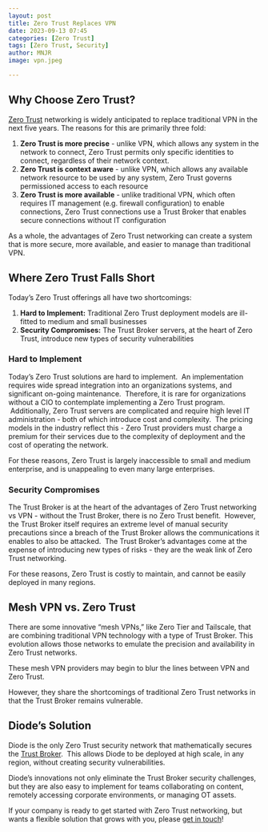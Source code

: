 ```yaml
---
layout: post
title: Zero Trust Replaces VPN 
date: 2023-09-13 07:45
categories: [Zero Trust]
tags: [Zero Trust, Security]
author: MNJR
image: vpn.jpeg

---
```


## Why Choose Zero Trust?

[Zero Trust](https://diode.io/blog/pillars-of-zero-trust) networking is widely anticipated to replace traditional VPN in the next five years. The reasons for this are primarily three fold:

1.  **Zero Trust is more precise** - unlike VPN, which allows any system in the network to connect, Zero Trust permits only specific identities to connect, regardless of their network context.
2.  **Zero Trust is context aware** - unlike VPN, which allows any available network resource to be used by any system, Zero Trust governs permissioned access to each resource
3.  **Zero Trust is more available** - unlike traditional VPN, which often requires IT management (e.g. firewall configuration) to enable connections, Zero Trust connections use a Trust Broker that enables secure connections without IT configuration

As a whole, the advantages of Zero Trust networking can create a system that is more secure, more available, and easier to manage than traditional VPN. 

## Where Zero Trust Falls Short

Today’s Zero Trust offerings all have two shortcomings: 

1.  **Hard to Implement:** Traditional Zero Trust deployment models are ill-fitted to medium and small businesses
2.  **Security Compromises:** The Trust Broker servers, at the heart of Zero Trust, introduce new types of security vulnerabilities

### Hard to Implement

Today’s Zero Trust solutions are hard to implement.  An implementation requires wide spread integration into an organizations systems, and significant on-going maintenance.  Therefore, it is rare for organizations without a CIO to contemplate implementing a Zero Trust program.  Additionally, Zero Trust servers are complicated and require high level IT administration - both of which introduce cost and complexity.  The pricing models in the industry reflect this - Zero Trust providers must charge a premium for their services due to the complexity of deployment and the cost of operating the network.

For these reasons, Zero Trust is largely inaccessible to small and medium enterprise, and is unappealing to even many large enterprises.  

### Security Compromises

The Trust Broker is at the heart of the advantages of Zero Trust networking vs VPN - without the Trust Broker, there is no Zero Trust benefit.  However, the Trust Broker itself requires an extreme level of manual security precautions since a breach of the Trust Broker allows the communications it enables to also be attacked.  The Trust Broker’s advantages come at the expense of introducing new types of risks - they are the weak link of Zero Trust networking.

For these reasons, Zero Trust is costly to maintain, and cannot be easily deployed in many regions.

## Mesh VPN vs. Zero Trust

There are some innovative “mesh VPNs,” like Zero Tier and Tailscale, that are combining traditional VPN technology with a type of Trust Broker. This evolution allows those networks to emulate the precision and availability in Zero Trust networks. 

These mesh VPN providers may begin to blur the lines between VPN and Zero Trust.

However, they share the shortcomings of traditional Zero Trust networks in that the Trust Broker remains vulnerable.

## Diode’s Solution

Diode is the only Zero Trust security network that mathematically secures the [Trust Broker](https://diode.io/blog/trust-broker-security).  This allows Diode to be deployed at high scale, in any region, without creating security vulnerabilities.

Diode’s innovations not only eliminate the Trust Broker security challenges, but they are also easy to implement for teams collaborating on content, remotely accessing corporate environments, or managing OT assets.

If your company is ready to get started with Zero Trust networking, but wants a flexible solution that grows with you, please [get in touch](https://diode.io/about/)!
